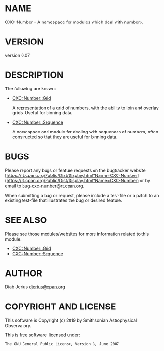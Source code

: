 # NAME

CXC::Number - A namespace for modules which deal with numbers.

# VERSION

version 0.07

# DESCRIPTION

The following are known:

- [CXC::Number::Grid](https://metacpan.org/pod/CXC::Number::Grid)

    A representation of a grid of numbers, with the ability to join and
    overlay grids.  Useful for binning data.

- [CXC::Number::Sequence](https://metacpan.org/pod/CXC::Number::Sequence)

    A namespace and module for dealing with sequences of numbers, often
    constructed so that they are useful for binning data.

# BUGS

Please report any bugs or feature requests on the bugtracker website
[https://rt.cpan.org/Public/Dist/Display.html?Name=CXC-Number](https://rt.cpan.org/Public/Dist/Display.html?Name=CXC-Number) or by email
to [bug-cxc-number@rt.cpan.org](mailto:bug-cxc-number@rt.cpan.org).

When submitting a bug or request, please include a test-file or a
patch to an existing test-file that illustrates the bug or desired
feature.

# SEE ALSO

Please see those modules/websites for more information related to this module.

- [CXC::Number::Grid](https://metacpan.org/pod/CXC::Number::Grid)
- [CXC::Number::Sequence](https://metacpan.org/pod/CXC::Number::Sequence)

# AUTHOR

Diab Jerius <djerius@cpan.org>

# COPYRIGHT AND LICENSE

This software is Copyright (c) 2019 by Smithsonian Astrophysical Observatory.

This is free software, licensed under:

    The GNU General Public License, Version 3, June 2007
